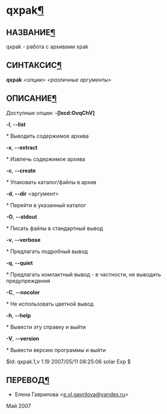 # qxpak[¶](#qxpak)

## НАЗВАНИЕ[¶](#НАЗВАНИЕ)
qxpak - работа с архивами xpak 

## СИНТАКСИС[¶](#СИНТАКСИС)

**qxpak** _<опции\> <различные аргументы\>_

## ОПИСАНИЕ[¶](#ОПИСАНИЕ)

Доступные опции: **-\[lxcd:OvqChV\]**

**-l**, **--list**

\* Выводить содержимое архива

**-x**, **--extract**

\* Извлечь содержимое архива

**-c**, **--create**

\* Упаковать каталог/файлы в архив

**-d**, **--dir** <аргумент\>

\* Перейти в указанный каталог

**-O**, **--stdout**

\* Писать файлы в стандартный вывод

**-v**, **--verbose**

\* Предлагать подробный вывод

**-q**, **--quiet**

\* Предлагать компактный вывод - в частности, не выводить предупреждения

**-C**, **--nocolor**

\* Не использовать цветной вывод

**-h**, **--help**

\* Вывести эту справку и выйти

**-V**, **--version**

\* Вывести версию программы и выйти

$Id: qxpak.1,v 1.19 2007/05/11 08:25:06 solar Exp $

## ПЕРЕВОД[¶](#ПЕРЕВОД)

* Елена Гаврилова <[e.vl.gavrilova@yandex.ru](mailto:e.vl.gavrilova@yandex.ru)\>

  
Май 2007